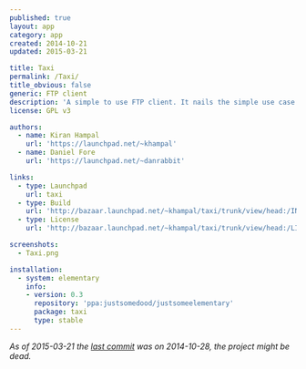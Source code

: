 ```yaml
---
published: true
layout: app
category: app
created: 2014-10-21
updated: 2015-03-21

title: Taxi
permalink: /Taxi/
title_obvious: false
generic: FTP client
description: 'A simple to use FTP client. It nails the simple use case of transferring files to a remote server using a two-pane layout.'
license: GPL v3

authors:
  - name: Kiran Hampal
    url: 'https://launchpad.net/~khampal'
  - name: Daniel Fore
    url: 'https://launchpad.net/~danrabbit'

links:
  - type: Launchpad
    url: taxi
  - type: Build
    url: 'http://bazaar.launchpad.net/~khampal/taxi/trunk/view/head:/INSTALL'
  - type: License
    url: 'http://bazaar.launchpad.net/~khampal/taxi/trunk/view/head:/LICENSE'

screenshots:
  - Taxi.png

installation:
  - system: elementary
    info:
    - version: 0.3
      repository: 'ppa:justsomedood/justsomeelementary'
      package: taxi
      type: stable
---
```


*As of 2015-03-21 the [last commit](https://code.launchpad.net/taxi) was on 2014-10-28, the project might be dead.*

